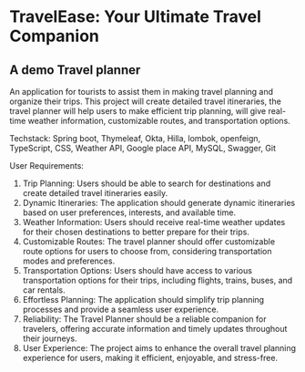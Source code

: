 # TravelEase: Your Ultimate Travel Companion
## A demo Travel planner
An application for tourists to assist them in making travel planning and organize their trips. This project will create detailed travel itineraries, the travel planner will help users to make efficient trip planning, will give real-time weather information, customizable routes, and transportation options.

Techstack: Spring boot, Thymeleaf, Okta, Hilla, lombok, openfeign, TypeScript, CSS, Weather API, Google place API, MySQL, Swagger, Git

User Requirements:
1. Trip Planning: Users should be able to search for destinations and create detailed travel itineraries easily.
2. Dynamic Itineraries: The application should generate dynamic itineraries based on user preferences, interests, and available time.
3. Weather Information: Users should receive real-time weather updates for their chosen destinations to better prepare for their trips.
4. Customizable Routes: The travel planner should offer customizable route options for users to choose from, considering transportation modes and preferences.
5. Transportation Options: Users should have access to various transportation options for their trips, including flights, trains, buses, and car rentals.
6. Effortless Planning: The application should simplify trip planning processes and provide a seamless user experience.
7. Reliability: The Travel Planner should be a reliable companion for travelers, offering accurate information and timely updates throughout their journeys.
8. User Experience: The project aims to enhance the overall travel planning experience for users, making it efficient, enjoyable, and stress-free.
